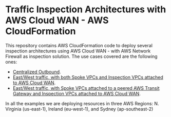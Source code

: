 # Traffic Inspection Architectures with AWS Cloud WAN - AWS CloudFormation

This repository contains AWS CloudFormation code to deploy several inspection architectures using AWS Cloud WAN - with AWS Network Firewall as inspection solution. The use cases covered are the following ones:

* [Centralized Outbound](./centralized_outbound/).
* [East/West traffic, with both Spoke VPCs and Inspection VPCs attached to AWS Cloud WAN](./east_west/).
* [East/West traffic, with Spoke VPCs attached to a peered AWS Transit Gateway and Inspection VPCs attached to AWS Cloud WAN](./east_west_tgw_spoke_vpcs/).

In all the examples we are deploying resources in three AWS Regions: N. Virginia (us-east-1), Ireland (eu-west-1), and Sydney (ap-southeast-2)